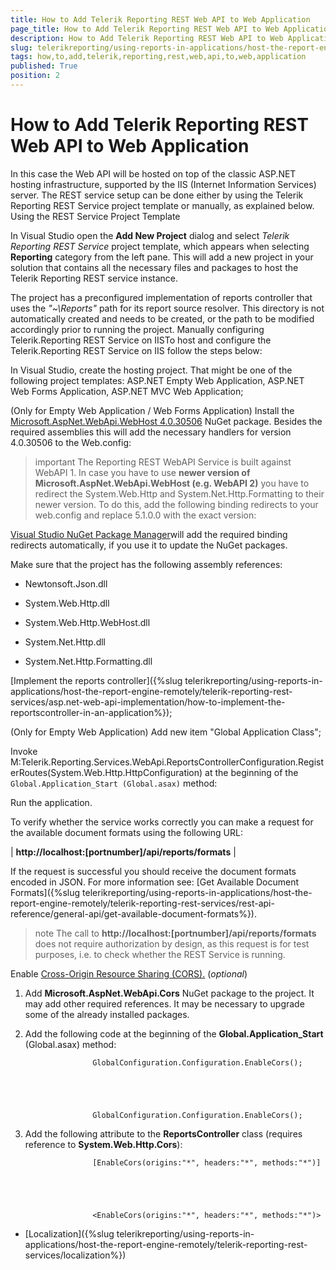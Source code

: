 ```yaml
---
title: How to Add Telerik Reporting REST Web API to Web Application
page_title: How to Add Telerik Reporting REST Web API to Web Application | for Telerik Reporting Documentation
description: How to Add Telerik Reporting REST Web API to Web Application
slug: telerikreporting/using-reports-in-applications/host-the-report-engine-remotely/telerik-reporting-rest-services/asp.net-web-api-implementation/how-to-add-telerik-reporting-rest-web-api-to-web-application
tags: how,to,add,telerik,reporting,rest,web,api,to,web,application
published: True
position: 2
---
```


# How to Add Telerik Reporting REST Web API to Web Application



In this case the Web API will be hosted on top of the classic ASP.NET hosting infrastructure, supported by the IIS (Internet Information Services) server.
        The REST service setup can be done either by using the Telerik Reporting REST Service project template or manually, as explained below.
      Using the REST Service Project Template

In Visual Studio open the __Add New Project__ dialog and select *Telerik Reporting REST Service*
          project template, which appears when selecting __Reporting__ category from the left pane.
          This will add a new project in your solution that contains all the necessary files and packages to host the Telerik Reporting REST service instance.
        

The project has a preconfigured implementation of reports controller that uses the *"~\Reports"* path for
          its report source resolver. This directory is not automatically created and needs to be created, or the path to be modified accordingly prior to running the project.
        Manually configuring Telerik.Reporting REST Service on IISTo host and configure the Telerik.Reporting REST Service on IIS follow the steps below:

In Visual Studio, create the hosting project.
                  That might be one of the following project templates: ASP.NET Empty Web Application, ASP.NET Web Forms Application, ASP.NET MVC Web Application;
                

(Only for Empty Web Application / Web Forms Application) Install the
                  [Microsoft.AspNet.WebApi.WebHost 4.0.30506](https://www.nuget.org/packages/Microsoft.AspNet.WebApi.WebHost/4.0.30506)
                  NuGet package.
                  Besides the required assemblies this will add the necessary handlers for version 4.0.30506 to the Web.config:
                

	
<handlers>
      <remove name="ExtensionlessUrlHandler-ISAPI-4.0_32bit" />
      <remove name="ExtensionlessUrlHandler-ISAPI-4.0_64bit" />
      <remove name="ExtensionlessUrlHandler-Integrated-4.0" />
      <add name="ExtensionlessUrlHandler-ISAPI-4.0_32bit" path="*." verb="GET,HEAD,POST,DEBUG,PUT,DELETE,PATCH,OPTIONS" modules="IsapiModule" scriptProcessor="%windir%\Microsoft.NET\Framework\v4.0.30319\aspnet_isapi.dll" preCondition="classicMode,runtimeVersionv4.0,bitness32" responseBufferLimit="0" />
      <add name="ExtensionlessUrlHandler-ISAPI-4.0_64bit" path="*." verb="GET,HEAD,POST,DEBUG,PUT,DELETE,PATCH,OPTIONS" modules="IsapiModule" scriptProcessor="%windir%\Microsoft.NET\Framework64\v4.0.30319\aspnet_isapi.dll" preCondition="classicMode,runtimeVersionv4.0,bitness64" responseBufferLimit="0" />
      <add name="ExtensionlessUrlHandler-Integrated-4.0" path="*." verb="GET,HEAD,POST,DEBUG,PUT,DELETE,PATCH,OPTIONS" type="System.Web.Handlers.TransferRequestHandler" preCondition="integratedMode,runtimeVersionv4.0" />
    </handlers>

				



>important The Reporting REST WebAPI Service is built against WebAPI 1. In case you have to use __newer version of Microsoft.AspNet.WebApi.WebHost (e.g. WebAPI 2)__ you have to redirect the System.Web.Http and System.Net.Http.Formatting to their newer version.
                    To do this, add the following binding redirects to your web.config and replace 5.1.0.0 with the exact version:
>

	
<?xml version="1.0" encoding="utf-8" ?>
<configuration>
  <runtime>
    <assemblyBinding xmlns="urn:schemas-microsoft-com:asm.v1">
      <dependentAssembly>
        <assemblyIdentity name="System.Web.Http" culture="neutral" publicKeyToken="31bf3856ad364e35"/>
        <bindingRedirect oldVersion="0.0.0.0-65535.65535.65535.65535" newVersion="5.1.0.0"/>
      </dependentAssembly>
      <dependentAssembly>
        <assemblyIdentity name="System.Net.Http.Formatting" culture="neutral" publicKeyToken="31bf3856ad364e35"/>
        <bindingRedirect oldVersion="0.0.0.0-65535.65535.65535.65535" newVersion="5.1.0.0"/>
      </dependentAssembly>
    </assemblyBinding>
  </runtime>
</configuration>
				              

[Visual Studio NuGet Package Manager](https://docs.nuget.org/consume/installing-nuget)will add the required binding redirects automatically, if you use it to update the NuGet packages.
>


Make sure that the project has the following assembly references:

* Newtonsoft.Json.dll
                    

* System.Web.Http.dll
                    

* System.Web.Http.WebHost.dll
                    

* System.Net.Http.dll
                    

* System.Net.Http.Formatting.dll
                    

[Implement the reports controller]({%slug telerikreporting/using-reports-in-applications/host-the-report-engine-remotely/telerik-reporting-rest-services/asp.net-web-api-implementation/how-to-implement-the-reportscontroller-in-an-application%});
                

(Only for Empty Web Application) Add new item "Global Application Class";

Invoke
                  M:Telerik.Reporting.Services.WebApi.ReportsControllerConfiguration.RegisterRoutes(System.Web.Http.HttpConfiguration)
                  at the beginning of the `Global.Application_Start (Global.asax)` method:
                

	



	



Run the application.

To verify whether the service works correctly you can make a request
                  for the available document formats using the following URL:
                



| __http://localhost:[portnumber]/api/reports/formats__ |

If the request is successful you should receive the document formats encoded in JSON. For more information see: [Get Available Document Formats]({%slug telerikreporting/using-reports-in-applications/host-the-report-engine-remotely/telerik-reporting-rest-services/rest-api-reference/general-api/get-available-document-formats%}).
                

>note The call to __http://localhost:[portnumber]/api/reports/formats__ does not require authorization by design, as this request is for test purposes, i.e. to check whether the REST Service is running.
>


Enable [Cross-Origin Resource Sharing (CORS).](https://developer.mozilla.org/en-US/docs/Web/HTTP/CORS) (*optional*)
                

1. Add __Microsoft.AspNet.WebApi.Cors__ NuGet package to the project. It may add other required references. It may be necessary to upgrade some of the already installed packages.
                    

1. Add the following code at the beginning of the __Global.Application_Start__ (Global.asax) method:
                    

	
                      GlobalConfiguration.Configuration.EnableCors();
                    



	
                      GlobalConfiguration.Configuration.EnableCors();
                    



1. Add the following attribute to the __ReportsController__ class (requires reference to __System.Web.Http.Cors__):
                    

	
                      [EnableCors(origins:"*", headers:"*", methods:"*")]
                      



	
                      <EnableCors(origins:"*", headers:"*", methods:"*")>
                      



 * [Localization]({%slug telerikreporting/using-reports-in-applications/host-the-report-engine-remotely/telerik-reporting-rest-services/localization%})
